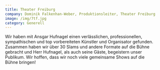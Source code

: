 ```yaml
---
title: Theater Freiburg
company: Dominik Falkenhan-Weber, Produktionsleiter, Theater Freiburg
image: /img/7tf.jpg
category: Generell
---
```

Wir haben mit Ansgar Hufnagel einen verlässlichen, professionellen, sympathischen und top vorbereiteten Künstler und Organisator gefunden. Zusammen haben wir über 30 Slams und andere Formate auf die Bühne gebracht und Herr Hufnagel, als auch seine Gäste, begeistern unser Publikum. Wir hoffen, dass wir noch viele gemeinsame Shows auf die Bühne bringen!